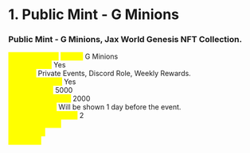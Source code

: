 # 1. Public Mint - G Minions

### **Public Mint - G Minions, Jax World Genesis NFT Collection.** <a href="#public-mint-g-minions" id="public-mint-g-minions"></a>

_<mark style="color:yellow;">**NFT Collection**</mark>_ _<mark style="color:yellow;">**Name:**</mark>_ G Minions\
_<mark style="color:yellow;">**NFT Powers:**</mark>_ Yes\
_<mark style="color:yellow;">**Powers:**</mark>_ Private Events, Discord Role, Weekly Rewards.\
_<mark style="color:yellow;">**Hidden Powers:**</mark>_ Yes\
_<mark style="color:yellow;">**Total Supply:**</mark>_ 5000\
_<mark style="color:yellow;">**Available for Mint:**</mark>_ 2000 \
_<mark style="color:yellow;">**Price per NFT:**</mark>_ Will be shown 1 day before the event.\
_<mark style="color:yellow;">**Mint limit per wallet:**</mark>_ 2\
_<mark style="color:yellow;">**Event Duration:**</mark>_ \
_<mark style="color:yellow;">**Start Date:**</mark>_\
_<mark style="color:yellow;">**End Date:**</mark>_&#x20;
